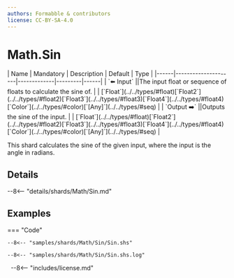 ```yaml
---
authors: Formabble & contributors
license: CC-BY-SA-4.0
---
```



# Math.Sin

<div class="sh-parameters" markdown="1">
| Name | Mandatory | Description | Default | Type |
|------|---------------------|-------------|---------|------|
| `⬅️ Input` ||The input float or sequence of floats to calculate the sine of. | | [`Float`](../../types/#float)[`Float2`](../../types/#float2)[`Float3`](../../types/#float3)[`Float4`](../../types/#float4)[`Color`](../../types/#color)[`[Any]`](../../types/#seq) |
| `Output ➡️` ||Outputs the sine of the input. | | [`Float`](../../types/#float)[`Float2`](../../types/#float2)[`Float3`](../../types/#float3)[`Float4`](../../types/#float4)[`Color`](../../types/#color)[`[Any]`](../../types/#seq) |

</div>

This shard calculates the sine of the given input, where the input is the angle in radians.

## Details

--8<-- "details/shards/Math/Sin.md"


## Examples

=== "Code"

  ```x86asm linenums="1"
  --8<-- "samples/shards/Math/Sin/Sin.shs"
  ```

  ```
  --8<-- "samples/shards/Math/Sin/Sin.shs.log"
  ```
&nbsp;
--8<-- "includes/license.md"

